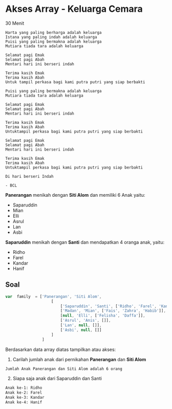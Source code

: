 # Akses Array - Keluarga Cemara

30 Menit

```
Harta yang paling berharga adalah keluarga
Istana yang paling indah adalah keluarga
Puisi yang paling bermakna adalah keluarga
Mutiara tiada tara adalah keluarga

Selamat pagi Emak
Selamat pagi Abah
Mentari hari ini berseri indah

Terima kasih Emak
Terima kasih Abah
Untuk tampil perkasa bagi kami putra putri yang siap berbakti

Puisi yang paling bermakna adalah keluarga
Mutiara tiada tara adalah keluarga

Selamat pagi Emak
Selamat pagi Abah
Mentari hari ini berseri indah

Terima kasih Emak
Terima kasih Abah
Untuktampil perkasa bagi kami putra putri yang siap berbakti

Selamat pagi Emak
Selamat pagi Abah
Mentari hari ini berseri indah

Terima kasih Emak
Terima kasih Abah
Untuktampil perkasa bagi kami putra putri yang siap berbakti

Di hari berseri Indah

- BCL
```

**Panerangan** menikah dengan **Siti Alom** dan memiliki 6 Anak yaitu:
- Saparuddin
- Mian
- Elli
- Asrul
- Lan
- Asbi

**Saparuddin** menikah dengan **Santi** dan mendapatkan 4 oranga anak, yaitu: 
- Ridho
- Farel
- Kandar
- Hanif

## Soal

```javascript
var  family  = ['Panerangan', 'Siti Alom', 
                    [
                        ['Saparuddin', 'Santi', ['Ridho', 'Farel', 'Kandar', 'Hanif']],
                        ['Madan', 'Mian', ['Fais', 'Zahra', 'Habib']],
                        [null, 'Elli', ['Felisha', 'Daffa']],
                        ['Asrul', 'Anis', []],
                        ['Lan', null, []],
                        ['Asbi', null, []]
                    ]
                ]
```

Berdasarkan data array diatas tampilkan atau akses:

1. Carilah jumlah anak dari pernikahan **Panerangan** dan **Siti Alom**
```bash
Jumlah Anak Panerangan dan Siti Alom adalah 6 orang
```

2. Siapa saja anak dari Saparuddin dan Santi
```bash
Anak ke-1: Ridho
Anak ke-2: Farel
Anak ke-3: Kandar
Anak ke-4: Hanif
```
